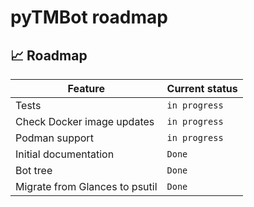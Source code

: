 # pyTMBot roadmap

## 📈 Roadmap

| Feature                        | Current status |
|--------------------------------|----------------|
| Tests                          | `in progress`  |
| Check Docker image updates     | `in progress`  |
| Podman support                 | `in progress`  |
| Initial documentation          | `Done`         |
| Bot tree                       | `Done`         |
| Migrate from Glances to psutil | `Done`         |

